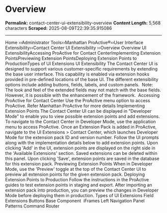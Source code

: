 # Overview

**Permalink:** contact-center-ui-extensibility-overview
**Content Length:** 5,568 characters
**Scraped:** 2025-08-09T22:39:35.915086

---

Home &rsaquo;&rsaquo;Administrator Tools&rsaquo;&rsaquo;Manhattan ProActive®&rsaquo;&rsaquo;User Interface Extensibility&rsaquo;&rsaquo;Contact Center UI Extensibility ››Overview Overview UI ExtensibilityAccessing ProActive for Contact CenterImplementing Extension PointsPreviewing Extension PointsDeploying Extension Points to ProductionTypes of UI Extensions UI Extensibility The Contact Center UI is designed to support various customer-specific requirements by extending the base user interface. This capability is enabled via&nbsp;extension hooks provided&nbsp;in pre-defined locations of the base UI. The different extensibility options include adding buttons, fields, labels, and custom&nbsp;panels.&nbsp; Note: The look and feel of the extended fields may not match with the base fields. However, it is possible with the enhancement of the framework.&nbsp; Accessing ProActive for Contact Center Use the ProActive menu option to access ProActive. Refer Manhattan ProActive for more details Implementing Extension Points The Contact Center UI can be displayed in &quot;Developer Mode&quot; to enable you to view possible extension points and add extensions. To navigate to the Contact Center in Developer Mode, use the application menu to access ProActive. Once an Extension Pack is added in ProActive, navigate to the UI Extensions &gt; Contact Center, which launches Developer Mode for the extension pack ID and version number. Follow the UI prompts along with the implementation details below to add extension points. Upon clicking &#39;Add&#39; in the UI, extension points are&nbsp;displayed on the right side in the &#39;Available Extensions&#39; section. Saved extensions can be deleted within this panel. Upon clicking &#39;Save&#39;, extension points are saved in the database for this extension pack. Previewing Extension Points When in Developer Mode, use the &#39;Preview&#39; toggle at the top of the Contact Center UI to preview all extension points for the given extension pack. Deploying Extension Points to Production Follow the instructions in the ProActive guides&nbsp;to test extension points in staging and export. After importing an extension pack into production, you can preview the changes in Developer Mode before deploying them in production. Types of UI Extensions Field Extensions Buttons Base Component&nbsp; iFrames Left Navigation Panel Patterns Command Router